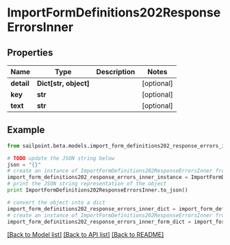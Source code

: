# ImportFormDefinitions202ResponseErrorsInner


## Properties
Name | Type | Description | Notes
------------ | ------------- | ------------- | -------------
**detail** | **Dict[str, object]** |  | [optional] 
**key** | **str** |  | [optional] 
**text** | **str** |  | [optional] 

## Example

```python
from sailpoint.beta.models.import_form_definitions202_response_errors_inner import ImportFormDefinitions202ResponseErrorsInner

# TODO update the JSON string below
json = "{}"
# create an instance of ImportFormDefinitions202ResponseErrorsInner from a JSON string
import_form_definitions202_response_errors_inner_instance = ImportFormDefinitions202ResponseErrorsInner.from_json(json)
# print the JSON string representation of the object
print ImportFormDefinitions202ResponseErrorsInner.to_json()

# convert the object into a dict
import_form_definitions202_response_errors_inner_dict = import_form_definitions202_response_errors_inner_instance.to_dict()
# create an instance of ImportFormDefinitions202ResponseErrorsInner from a dict
import_form_definitions202_response_errors_inner_form_dict = import_form_definitions202_response_errors_inner.from_dict(import_form_definitions202_response_errors_inner_dict)
```
[[Back to Model list]](../README.md#documentation-for-models) [[Back to API list]](../README.md#documentation-for-api-endpoints) [[Back to README]](../README.md)


